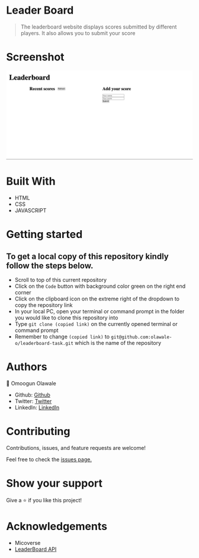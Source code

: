 # Leader Board

> The leaderboard website displays scores submitted by different players. It also allows you to submit your score

# Screenshot
![screenshot](https://github.com/olawale-o/leaderboard-task/blob/project-setup/src/assets/screenshot.png?raw=true")
# Built With

- HTML
- CSS
- JAVASCRIPT

# Getting started

## To get a local copy of this repository kindly follow the steps below.
- Scroll to top of this current repository
- Click on the `Code` button with background color green on the right end corner
- Click on the clipboard icon on the extreme right of the dropdown to copy the repository link
- In your local PC, open your terminal or command prompt in the folder you would like to clone this repository into
- Type `git clone (copied link)` on the currently opened terminal or command prompt
- Remember to change `(copied link)` to `git@github.com:olawale-o/leaderboard-task.git` which is the name of the repository

# Authors

:bust_in_silhouette: Omoogun Olawale

- Github: [Github](https://github.com/olawale-o)
- Twitter: [Twitter](https://twitter.com/ibreaktherules)
- LinkedIn: [LinkedIn](https://www.linkedin.com/in/olawale-omoogun-330a051b1/)


# Contributing
Contributions, issues, and feature requests are welcome!

Feel free to check the [issues page.](https://github.com/olawale-o/leaderboard-task/issues)

# Show your support
Give a :star: if you like this project!

# Acknowledgements
- Micoverse
- [LeaderBoard API](https://www.notion.so/Leaderboard-API-service-24c0c3c116974ac49488d4eb0267ade3)
